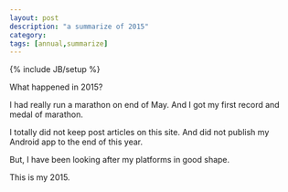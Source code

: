 ```yaml
---
layout: post
description: "a summarize of 2015"
category: 
tags: [annual,summarize]
---
```

{% include JB/setup %}


What happened in 2015?

I had really run a marathon on end of May. And I got my first record and medal of marathon. 

I totally did not keep post articles on this site. And  did not publish my Android app to the end of this year.

But, I have been looking after my platforms in good shape.

This is my 2015.





